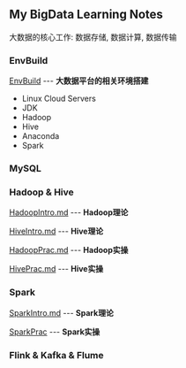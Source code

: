 ## My BigData Learning Notes

大数据的核心工作: 数据存储, 数据计算, 数据传输


### EnvBuild

[EnvBuild](./EnvBuild.md) --- **大数据平台的相关环境搭建**

- Linux Cloud Servers
- JDK
- Hadoop
- Hive
- Anaconda
- Spark


### MySQL

### Hadoop & Hive

[HadoopIntro.md](./HadoopHive/HadoopIntro.md) --- **Hadoop理论**

<p>

[HiveIntro.md](./HadoopHive/HiveIntro.md) --- **Hive理论**

<p>

[HadoopPrac.md](./HadoopHive/HadoopPrac.md) --- **Hadoop实操**


<p>

[HivePrac.md](./HadoopHive/HivePrac.md) --- **Hive实操**


### Spark

[SparkIntro.md](./Spark/SparkIntro.md) --- **Spark理论**


<p>


[SparkPrac](./Spark/SparkPrac) --- **Spark实操**

### Flink & Kafka & Flume

